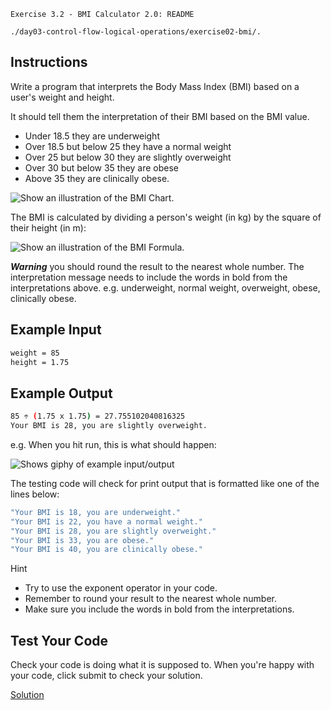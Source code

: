 `Exercise 3.2 - BMI Calculator 2.0: README`

`./day03-control-flow-logical-operations/exercise02-bmi/.`

## Instructions

Write a program that interprets the Body Mass Index (BMI) based on a user's weight and height.

It should tell them the interpretation of their BMI based on the BMI value.

-  Under 18.5 they are underweight
-  Over 18.5 but below 25 they have a normal weight
-  Over 25 but below 30 they are slightly overweight
-  Over 30 but below 35 they are obese
-  Above 35 they are clinically obese.

<picture>
<img alt= "Show an illustration of the BMI Chart." src="https://cdn.fs.teachablecdn.com/qTOp8afxSkGfU5YGYf36">
</picture>

The BMI is calculated by dividing a person's weight (in kg) by the square of their height (in m):

<picture>
<img alt= "Show an illustration of the BMI Formula." src="https://codingrooms-user-uploads-us-west-2.s3-us-west-2.amazonaws.com/6653a739-6bc2-4d53-b566-67f5c0b32849/BMI+Image+Small.jpeg">
</picture>

***Warning*** you should round the result to the nearest whole number. The interpretation message needs to include the words in bold from the interpretations above. e.g. underweight, normal weight, overweight, obese, clinically obese.

## Example Input
```sh
weight = 85
height = 1.75
```

## Example Output
```sh
85 ÷ (1.75 x 1.75) = 27.755102040816325
Your BMI is 28, you are slightly overweight.
```

e.g. When you hit run, this is what should happen:

<picture>
<img alt="Shows giphy of example input/output" src="https://cdn.fs.teachablecdn.com/mGRynIETXuVqoDk8unci">
</picture>

The testing code will check for print output that is formatted like one of the lines below:
```sh
"Your BMI is 18, you are underweight."
"Your BMI is 22, you have a normal weight."
"Your BMI is 28, you are slightly overweight."
"Your BMI is 33, you are obese."
"Your BMI is 40, you are clinically obese."
```

Hint

-  Try to use the exponent operator in your code.
-  Remember to round your result to the nearest whole number.
-  Make sure you include the words in bold from the interpretations.

## Test Your Code

Check your code is doing what it is supposed to. When you're happy with your code, click submit to check your solution.


[Solution](https://repl.it/@appbrewery/day-3-2-solution)